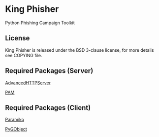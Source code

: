 King Phisher
==
Python Phishing Campaign Toolkit

License
--
King Phisher is released under the BSD 3-clause license, for more details see
COPYING file.

Required Packages (Server)
--
[AdvancedHTTPServer](https://gist.github.com/zeroSteiner/4502576)

[PAM](http://atlee.ca/software/pam/)

Required Packages (Client)
--
[Paramiko](https://github.com/paramiko/paramiko)

[PyGObject](https://wiki.gnome.org/PyGObject)
